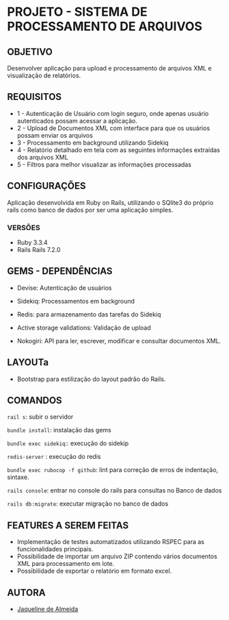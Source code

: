 
# PROJETO - SISTEMA DE PROCESSAMENTO DE ARQUIVOS

## OBJETIVO

Desenvolver aplicação para upload e processamento de arquivos XML e visualização de relatórios. 

## REQUISITOS

* 1 - Autenticação de Usuário com login seguro, onde apenas usuário autenticados possam acessar a aplicação.
* 2 - Upload de Documentos XML com interface para que os usuários possam enviar os arquivos
* 3 - Processamento em background utilizando Sidekiq
* 4 - Relatório detalhado em tela com as seguintes informações extraídas dos arquivos XML
* 5 - Filtros para melhor visualizar as informações processadas

## CONFIGURAÇÕES 

Aplicação desenvolvida em Ruby on Rails, utilizando o SQlite3 do próprio rails como banco de dados por ser uma aplicação simples.

### VERSÕES

* Ruby 3.3.4
* Rails Rails 7.2.0

## GEMS - DEPENDÊNCIAS

* Devise: Autenticação de usuários

* Sidekiq: Processamentos em background

* Redis: para armazenamento das tarefas do Sidekiq

* Active storage validations: Validação de upload

* Nokogiri: API para ler, escrever, modificar e consultar documentos XML. 

## LAYOUTa

* Bootstrap para estilização do layout padrão do Rails.

## COMANDOS

`rail s`: subir o servidor

`bundle install`: instalação das gems

`bundle exec sidekiq`:: execução do sidekip

`redis-server` : execução do redis

`bundle exec rubocop -f github`: lint para correção de erros de indentação, sintaxe.

`rails console`: entrar no console do rails para consultas no Banco de dados

`rails db:migrate`: executar migração no banco de dados

## FEATURES A SEREM FEITAS 

* Implementação de testes automatizados utilizando RSPEC para as funcionalidades principais.    
* Possibilidade de importar um arquivo ZIP contendo vários documentos XML para processamento em lote.    
* Possibilidade de exportar o relatório em formato excel.
  
## AUTORA

- [Jaqueline de Almeida](https://www.linkedin.com/in/jaqueline-de-almeida/)